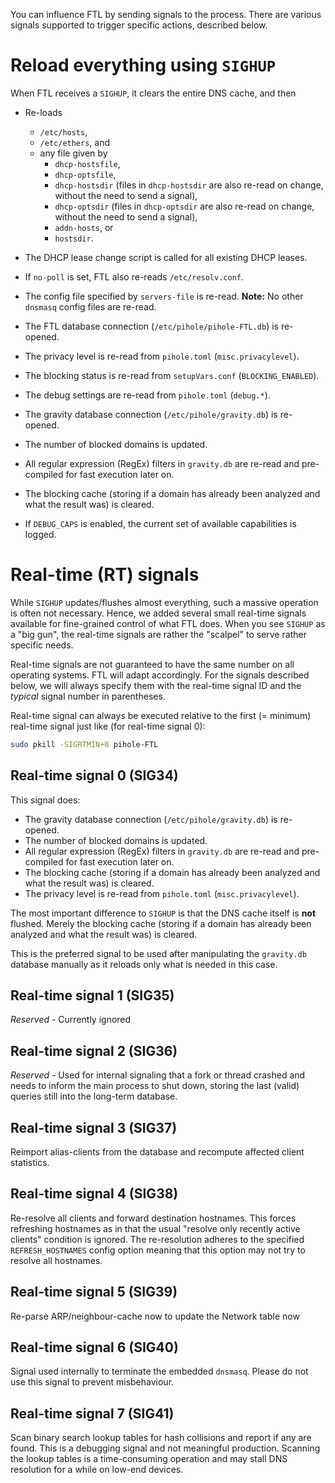 You can influence FTL by sending signals to the process. There are various signals supported to trigger specific actions, described below.

# Reload everything using `SIGHUP`

When FTL receives a `SIGHUP`, it clears the entire DNS cache, and then

- Re-loads
    - `/etc/hosts`,
    - `/etc/ethers`, and
    - any file given by
        - `dhcp-hostsfile`,
        - `dhcp-optsfile`,
        - `dhcp-hostsdir` (files in `dhcp-hostsdir` are also re-read on change, without the need to send a signal),
        - `dhcp-optsdir` (files in `dhcp-optsdir` are also re-read on change, without the need to send a signal),
        - `addn-hosts`, or
        - `hostsdir`.
- The DHCP lease change script is called for all existing DHCP leases.
- If `no-poll` is set, FTL also re-reads `/etc/resolv.conf`.
- The config file specified by `servers-file` is re-read.
    **Note:** No other `dnsmasq` config files are re-read.

- The FTL database connection (`/etc/pihole/pihole-FTL.db`) is re-opened.
- The privacy level is re-read from `pihole.toml` (`misc.privacylevel`).
- The blocking status is re-read from `setupVars.conf` (`BLOCKING_ENABLED`).
- The debug settings are re-read from `pihole.toml` (`debug.*`).
- The gravity database connection (`/etc/pihole/gravity.db`) is re-opened.
- The number of blocked domains is updated.
- All regular expression (RegEx) filters in `gravity.db` are re-read and pre-compiled for fast execution later on.
- The blocking cache (storing if a domain has already been analyzed and what the result was) is cleared.
- If `DEBUG_CAPS` is enabled, the current set of available capabilities is logged.

# Real-time (RT) signals

While `SIGHUP` updates/flushes almost everything, such a massive operation is often not necessary. Hence, we added several small real-time signals available for fine-grained control of what FTL does. When you see `SIGHUP` as a "big gun", the real-time signals are rather the "scalpel" to serve rather specific needs.

Real-time signals are not guaranteed to have the same number on all operating systems. FTL will adapt accordingly. For the signals described below, we will always specify them with the real-time signal ID and the *typical* signal number in parentheses.

Real-time signal can always be executed relative to the first (= minimum) real-time signal just like (for real-time signal 0):

```bash
sudo pkill -SIGRTMIN+0 pihole-FTL
```

## Real-time signal 0 (SIG34)

This signal does:

- The gravity database connection (`/etc/pihole/gravity.db`) is re-opened.
- The number of blocked domains is updated.
- All regular expression (RegEx) filters in `gravity.db` are re-read and pre-compiled for fast execution later on.
- The blocking cache (storing if a domain has already been analyzed and what the result was) is cleared.
- The privacy level is re-read from `pihole.toml` (`misc.privacylevel`).

The most important difference to `SIGHUP` is that the DNS cache itself is **not** flushed. Merely the blocking cache (storing if a domain has already been analyzed and what the result was) is cleared.

This is the preferred signal to be used after manipulating the `gravity.db` database manually as it reloads only what is needed in this case.

## Real-time signal 1 (SIG35)

*Reserved* - Currently ignored

## Real-time signal 2 (SIG36)

*Reserved* - Used for internal signaling that a fork or thread crashed and needs to inform the main process to shut down, storing the last (valid) queries still into the long-term database.

## Real-time signal 3 (SIG37)

Reimport alias-clients from the database and recompute affected client statistics.

## Real-time signal 4 (SIG38)

Re-resolve all clients and forward destination hostnames. This forces refreshing hostnames as in that the usual "resolve only recently active clients" condition is ignored. The re-resolution adheres to the specified `REFRESH_HOSTNAMES` config option meaning that this option may not try to resolve all hostnames.

## Real-time signal 5 (SIG39)

Re-parse ARP/neighbour-cache now to update the Network table now

## Real-time signal 6 (SIG40)

Signal used internally to terminate the embedded `dnsmasq`. Please do not use this signal to prevent misbehaviour.

## Real-time signal 7 (SIG41)

Scan binary search lookup tables for hash collisions and report if any are found. This is a debugging signal and not meaningful production. Scanning the lookup tables is a time-consuming operation and may stall DNS resolution for a while on low-end devices.
